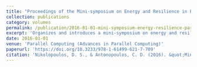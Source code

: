 ```yaml
---
title: "Proceedings of the Mini-symposium on Energy and Resilience in Parallel Programming"
collection: publications
category: volumes
permalink: /publication/2016-01-01-mini-symposium-energy-resilience-parallel-programming
excerpt: 'Organizes and introduces a mini-symposium on energy and resilience in parallel programming, covering current trends and challenges in energy-aware and fault-tolerant parallel computing.'
date: 2016-01-01
venue: 'Parallel Computing (Advances in Parallel Computing)'
paperurl: 'https://doi.org/10.3233/978-1-61499-621-7-709'
citation: 'Nikolopoulos, D. S., & Antonopoulos, C. D. (2016). &quot;Mini-symposium on energy and resilience in parallel programming.&quot; In <i>Parallel Computing</i>. <i>Advances in Parallel Computing</i>. Elsevier. https://doi.org/10.3233/978-1-61499-621-7-709'
---
```

